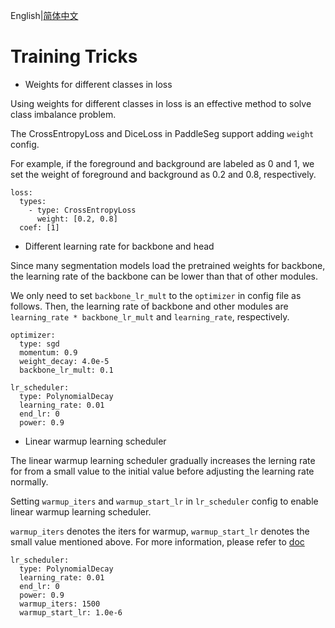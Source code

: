 English|[简体中文](train_tricks_cn.md)

# Training Tricks

* Weights for different classes in loss

Using weights for different classes in loss is an effective method to solve class imbalance problem.

The CrossEntropyLoss and DiceLoss in PaddleSeg support adding `weight` config.

For example, if the foreground and background are labeled as 0 and 1, we set the weight of foreground and background as 0.2 and 0.8, respectively.

```
loss:
  types:
    - type: CrossEntropyLoss
      weight: [0.2, 0.8]
  coef: [1]
```

* Different learning rate for backbone and head

Since many segmentation models load the pretrained weights for backbone, the learning rate of the backbone can be lower than that of other modules.

We only need to set `backbone_lr_mult` to the `optimizer` in config file as follows.
Then, the learning rate of backbone and other modules are `learning_rate * backbone_lr_mult` and `learning_rate`, respectively.

```
optimizer:
  type: sgd
  momentum: 0.9
  weight_decay: 4.0e-5
  backbone_lr_mult: 0.1

lr_scheduler:
  type: PolynomialDecay
  learning_rate: 0.01
  end_lr: 0
  power: 0.9
```

* Linear warmup learning scheduler

The linear warmup learning scheduler gradually increases the lerning rate for from a small value to the initial value before adjusting the learning rate normally.

Setting `warmup_iters` and `warmup_start_lr` in `lr_scheduler` config to enable  linear warmup learning scheduler.

`warmup_iters` denotes the iters for warmup, `warmup_start_lr` denotes the small value mentioned above. For more information, please refer to [doc](https://www.paddlepaddle.org.cn/documentation/docs/zh/api/paddle/optimizer/lr/LinearWarmup_cn.html#linearwarmup)

```
lr_scheduler:
  type: PolynomialDecay
  learning_rate: 0.01
  end_lr: 0
  power: 0.9
  warmup_iters: 1500
  warmup_start_lr: 1.0e-6
```
